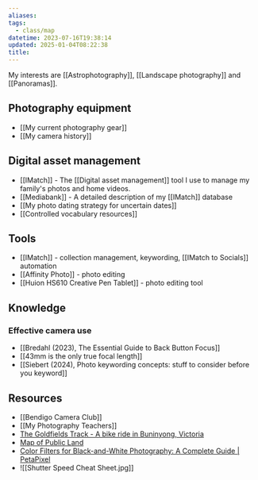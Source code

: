 ```yaml
---
aliases: 
tags:
  - class/map
datetime: 2023-07-16T19:38:14
updated: 2025-01-04T08:22:38
title:
---
```

My interests are [[Astrophotography]], [[Landscape photography]] and [[Panoramas]].

## Photography equipment
- [[My current photography gear]]
- [[My camera history]]

## Digital asset management
- [[IMatch]] - The [[Digital asset management]] tool I use to manage my family's photos and home videos.
- [[Mediabank]] - A detailed description of my [[IMatch]] database
- [[My photo dating strategy for uncertain dates]]
- [[Controlled vocabulary resources]]

## Tools
- [[IMatch]] - collection management, keywording, [[IMatch to Socials]] automation
- [[Affinity Photo]] - photo editing
- [[Huion HS610 Creative Pen Tablet]] - photo editing tool

## Knowledge
### Effective camera use
- [[Bredahl (2023), The Essential Guide to Back Button Focus]]
- [[43mm is the only true focal length]]
- [[Siebert (2024), Photo keywording concepts: stuff to consider before you keyword]]

## Resources
- [[Bendigo Camera Club]]
- [[My Photography Teachers]]
- [The Goldfields Track - A bike ride in Buninyong, Victoria](https://ridewithgps.com/routes/32598480)
- [Map of Public Land](https://mapshare.vic.gov.au/mapsharevic/)
- [Color Filters for Black-and-White Photography: A Complete Guide | PetaPixel](https://petapixel.com/color-filters-for-black-and-white-photography/)
- ![[Shutter Speed Cheat Sheet.jpg]]

